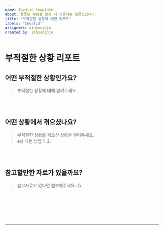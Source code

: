 ```yaml
---
name: Invalid template
about: 잘못된 부분을 발견 시 사용하는 템플릿입니다.
title: "부적절한 상황에 대한 리포트"
labels: "Invalid"
assignees: sihyunjojo
created by: sihyunjojo
---
```


# 부적절한 상황 리포트

## 어떤 부적절한 상황인가요?
> 부적절한 상황에 대해 알려주세요.



<br><br>
## 어떤 상황에서 겪으셨나요?
> 부적절한 상황를 겪으신 상황을 알려주세요.  
> ex) 재현 방법
> 1.
> 2.
<!-- 아래 작성 -->



<br><br>
## 참고할만한 자료가 있을까요?
> 참고자료가 있다면 첨부해주세요. 👍



<br><br><br><br><br>
<hr>
